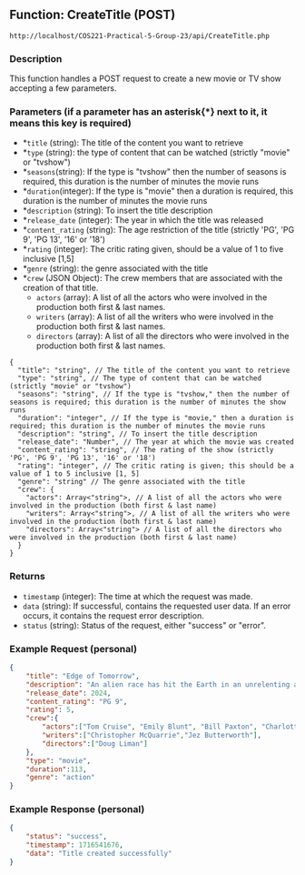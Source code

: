 ## Function: CreateTitle (POST)

```uri
http://localhost/COS221-Practical-5-Group-23/api/CreateTitle.php
```

### Description

This function handles a POST request to create a new movie or TV show accepting a few parameters. 

### Parameters (if a parameter has an asterisk{*} next to it, it means this key is required)

- *`title` (string): The title of the content you want to retrieve
- *`type` (string): the type of content that can be watched (strictly "movie" or "tvshow")
- *`seasons`(string): If the type is "tvshow" then the number of seasons is required, this duration is the number of minutes the movie runs
- *`duration`(integer): If the type is "movie" then a duration is required, this duration is the number of minutes the movie runs
- *`description` (string): To insert the title description
- *`release_date` (integer): The year in which the title was released
- *`content_rating` (string): The age restriction of the title (strictly 'PG', 'PG 9', 'PG 13', '16' or '18')
- *`rating` (integer): The critic rating given, should be a value of 1 to five inclusive [1,5]
- *`genre` (string): the genre associated with the title
- *`crew` (JSON Object): The crew members that are associated with the creation of that title.
  - `actors` (array): A list of all the actors who were involved in the production both first & last names.
  - `writers` (array): A list of all the writers who were involved in the production both first & last names.
  - `directors` (array): A list of all the directors who were involved in the production both first & last names.

```json5
{
  "title": "string", // The title of the content you want to retrieve
  "type": "string", // The type of content that can be watched (strictly "movie" or "tvshow")
  "seasons": "string", // If the type is "tvshow," then the number of seasons is required; this duration is the number of minutes the show runs
  "duration": "integer", // If the type is "movie," then a duration is required; this duration is the number of minutes the movie runs
  "description": "string", // To insert the title description
  "release_date": "Number", // The year at which the movie was created
  "content_rating": "string", // The rating of the show (strictly 'PG', 'PG 9', 'PG 13', '16' or '18')
  "rating": "integer", // The critic rating is given; this should be a value of 1 to 5 inclusive [1, 5]
  "genre": "string" // The genre associated with the title
  "crew": {
    "actors": Array<"string">, // A list of all the actors who were involved in the production (both first & last name)
    "writers": Array<"string">, // A list of all the writers who were involved in the production (both first & last name)
    "directors": Array<"string"> // A list of all the directors who were involved in the production (both first & last name)
  }
}
```

### Returns

- `timestamp` (integer): The time at which the request was made.
- `data` (string): If successful, contains the requested user data. If an error occurs, it contains the request error description.
- `status` (string): Status of the request, either "success" or "error".

### Example Request (personal)

```json
{
    "title": "Edge of Tomorrow",
    "description": "An alien race has hit the Earth in an unrelenting assault, unbeatable by any military unit in the world. Major William Cage (Cruise) is an officer who has never seen a day of combat when he is unceremoniously dropped into what amounts to a suicide mission. Killed within minutes, Cage now finds himself inexplicably thrown into a time loop-forcing him to live out the same brutal combat over and over, fighting and dying again...and again. But with each battle, Cage becomes able to engage the adversaries with increasing skill, alongside Special Forces warrior Rita Vrataski (Blunt).",
    "release_date": 2024,
    "content_rating": "PG 9",
    "rating": 5,
    "crew":{
        "actors":["Tom Cruise", "Emily Blunt", "Bill Paxton", "Charlotte Riley"],
        "writers":["Christopher McQuarrie","Jez Butterworth"],
        "directors":["Doug Liman"]
    },
    "type": "movie",
    "duration":113,
    "genre": "action"
}
```

### Example Response (personal)

```json
{
    "status": "success",
    "timestamp": 1716541676,
    "data": "Title created successfully"
}
```
